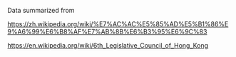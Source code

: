 Data summarized from

https://zh.wikipedia.org/wiki/%E7%AC%AC%E5%85%AD%E5%B1%86%E9%A6%99%E6%B8%AF%E7%AB%8B%E6%B3%95%E6%9C%83

https://en.wikipedia.org/wiki/6th_Legislative_Council_of_Hong_Kong
